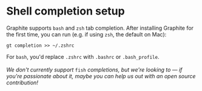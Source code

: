 # Shell completion setup

Graphite supports `bash` and `zsh` tab completion. After installing Graphite for the first time, you can run (e.g. if using `zsh`, the default on Mac):

```
gt completion >> ~/.zshrc
```

For `bash`, you'd replace `.zshrc` with `.bashrc` or `.bash_profile`.\
\
_We don't currently support_ `fish` _completions, but we're looking to — if you're passionate about it, maybe you can help us out with an open source contribution!_
